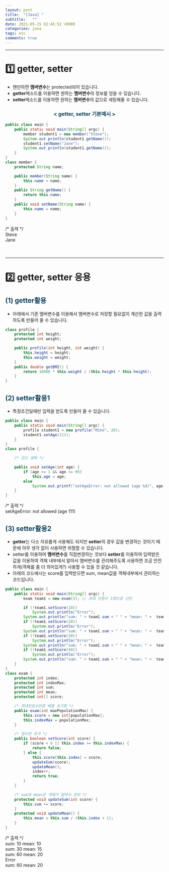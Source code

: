 ```yaml
---
layout: post
title:  "[Java] "
subtitle:   ""
date: 2021-05-15 02:45:51 +0900
categories: java
tags: etc
comments: true
---
```


* * *
<h1>1️⃣ getter, setter</h1>

* 왠만하면 <b>멤버변수</b>는 <rd>protected</rd>되어 있습니다.
* <b><rd>getter</rd></b>메소드를 이용하면 원하는 <b>멤버변수</b>의 정보를 얻을 수 있습니다.
* <b><rd>setter</rd></b>메소드를 이용하면 원하는 <b>멤버변수</b>의 값으로 세팅해줄 수 있습니다.
<h3 align="middle" style="color:#0e435c;">&lt; getter, setter 기본예시 &gt;</h3>

```java
public class main {
    public static void main(String[] argc) {
        member student1 = new member("Steve");
        System.out.println(student1.getName());
        student1.setName("Jane");
        System.out.println(student1.getName());
    }
}
class member {
    protected String name;

    public member(String name) {
        this.name = name;
    }
    public String getName() {
        return this.name;
    }
    public void setName(String name) {
        this.name = name;
    }
} 
```
<kkr>
<rmk>/* 출력 */</rmk><br />
Steve<br />
Jane<br />
</kkr>
<br /><br />

* * *
<h1>2️⃣ getter, setter 응용</h1>
<h2 style="color:#0e435c;">(1) getter활용</h2>

* 아래에서 기존 멤버변수를 이용해서 <rd>멤버변수로 저장할 필요없이</rd> 계산한 값을 출력하도록 만들어 줄 수 있습니다. 

```java
class profile {
    protected int height;
    protected int weight;

    public profile(int height, int weight) {
        this.height = height;
        this.weight = weight;
    }
    public double getBMI() {
        return 10000 * this.weight / (this.height * this.height);
    }
}
```
<h2 style="color:#0e435c;">(2) setter활용1</h2>

* 특정조건일때만 입력을 받도록 만들어 줄 수 있습니다.

```java
public class main {
    public static void main(String[] argc) {
        profile student1 = new profile("Mike", 26);
        student1.setAge(111);
    }
}
class profile {

    /* 코드 생략 */

    public void setAge(int age) {
        if (age >= 1 && age <= 99)
            this.age = age;
        else
            System.out.printf("setAgeError: not allowed (age %d)", age);
    }
}
```
<kkr>
<rmk>/* 출력 */</rmk><br />
setAgeError: not allowed (age 111)<br />
</kkr>
<h2 style="color:#0e435c;">(3) setter활용2</h2>

* **getter**는 다소 자유롭게 사용해도 되지만 **setter**의 경우 값을 변경하는 것이기 때문에 아무 생각 없이 사용하면 위험할 수 있습니다.
* setter를 이용하여 **멤버변수**를 직접변경하는 것보다 **setter**를 이용하여 입력받은 값을 이용하여 <rd>객체 내부에서 알아서 멤버변수를 관리</rd>해주도록 사용하면 조금 안전하게(객체를 좀 더 의미있게?) 사용할 수 있을 것 같습니다.
* 아래의 코드예시는 <rd>score</rd>를 입력받으면 <rd>sum, mean</rd>값을 객체내부에서 관리하는 코드입니다.

```java
public class main {
    public static void main(String[] argc) {
        exam team1 = new exam(3); // 최대 인원수 3명으로 선언

        if (!team1.setScore(10))
            System.out.println("Error");
        System.out.println("sum: " + team1.sum + " " + "mean: " +  team1.mean);
        if (!team1.setScore(20))
            System.out.println("Error");
        System.out.println("sum: " + team1.sum + " " + "mean: " +  team1.mean);
        if (!team1.setScore(30))
            System.out.println("Error");
        System.out.println("sum: " + team1.sum + " " + "mean: " +  team1.mean);
        if (!team1.setScore(40))
            System.out.println("Error");
        System.out.println("sum: " + team1.sum + " " + "mean: " +  team1.mean);
    }
}
class exam {
    protected int index;
    protected int indexMax;
    protected int sum;
    protected int mean;
    protected int[] score;

    /* 최대인원수만큼 배열 초기화 */
    public exam(int maxPopulationMax) {
        this.score = new int[populationMax];
        this.indexMax = populationMax;
    }

    /* 점수만 추가 */
    public boolean setScore(int score) {
        if (score < 0 || this.index >= this.indexMax) {
            return false;
        } else {
            this.score[this.index] = score;
            updateSum(score);
            updateMean();
            index++;
            return true;
        }
    }

    /* sum과 mean은 객체가 알아서 관리 */
    protected void updateSum(int score) {
        this.sum += score;
    }
    protected void updateMean() {
        this.mean = this.sum / (this.index + 1);
    }
}
```
<kkr>
<rmk>/* 출력 */</rmk><br />
sum: 10 mean: 10<br />
sum: 30 mean: 15<br />
sum: 60 mean: 20<br />
Error<br />
sum: 60 mean: 20<br />
</kkr>
